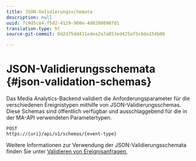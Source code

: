 ```yaml
---
title: JSON-Validierungsschemata
description: null
uuid: 7c9d5ce4-f5d2-4129-900e-4d02800907d1
translation-type: ht
source-git-commit: 0d2d75dd411edea2a7a853ed425af5c6da154b06

---
```



# JSON-Validierungsschemata {#json-validation-schemas}

Das Media Analytics-Backend validiert die Anforderungsparameter für die verschiedenen Ereignistypen mithilfe von JSON-Validierungsschemas. Diese Schemas sind öffentlich verfügbar und ausschlaggebend für die in der MA-API verwendeten Parametertypen.

```
POST
https://{uri}/api/v1/schemas/{event-type}
```

Weitere Informationen zur Verwendung der JSON-Validierungsschemata finden Sie unter [Validieren von Ereignisanfragen.](/help/media-collection-api/mc-api-impl/mc-api-validate-reqs.md)
